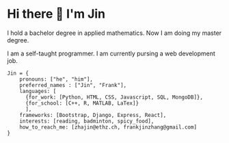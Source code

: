 # Hi there 👋 I'm Jin

I hold a bachelor degree in applied mathematics. Now I am doing my master degree. 

I am a self-taught programmer. I am currently pursing a web development job. 

```
Jin = {
    pronouns: ["he", "him"],
    preferred_names : ["Jin", "Frank"],
    languages: [
      {for_work: [Python, HTML, CSS, Javascript, SQL, MongoDB]},
      {for_school: [C++, R, MATLAB, LaTex]}
      ],
    frameworks: [Bootstrap, Django, Express, React],
    interests: [reading, badminton, spicy_food],
    how_to_reach_me: [zhajin@ethz.ch, frankjinzhang@gmail.com]
}
```


<!--
**jzfrank/jzfrank** is a ✨ _special_ ✨ repository because its `README.md` (this file) appears on your GitHub profile.

Here are some ideas to get you started:

- 🔭 I’m currently working on ...
- 🌱 I’m currently learning ...
- 👯 I’m looking to collaborate on ...
- 🤔 I’m looking for help with ...
- 💬 Ask me about ...
- 📫 How to reach me: ...
- 😄 Pronouns: ...
- ⚡ Fun fact: ...
-->
